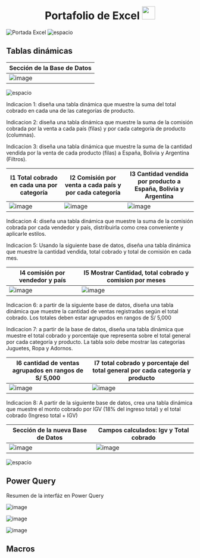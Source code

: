 <div align="center">
  <h1 align="center"><b>Portafolio de Excel </b><img src="https://media.giphy.com/media/hvRJCLFzcasrR4ia7z/giphy.gif" width="35"></h1>
</div>

![Portada Excel](https://github.com/user-attachments/assets/74aaddf5-47d6-43e4-b8ae-3553eed64ae6)
![espacio](https://github.com/user-attachments/assets/fae9b0c0-4fbd-48b2-85c8-9489249069de)

## Tablas dinámicas

| Sección de la Base de Datos |
| ----------- |
|![image](https://github.com/user-attachments/assets/c7b735e6-7e34-470c-acd8-f0fd8d1962f9)|

![espacio](https://github.com/user-attachments/assets/dddcaa70-d243-4b25-9dae-25ad0c6b48c0)

Indicacion 1: diseña una tabla dinámica que muestre la suma del total cobrado en cada una de las categorías de producto.

Indicacion 2: diseña una tabla dinámica que muestre la suma de la comisión cobrada por la venta a cada país (filas) y por cada categoría de producto (columnas).

Indicacion 3: diseña una tabla dinámica que muestre la suma de la cantidad vendida por la venta de cada producto (filas) a España, Bolivia y Argentina (Filtros).

| I1 Total cobrado en cada una por categoría | I2 Comisión por venta a cada país y por cada categoría | I3 Cantidad vendida por producto a España, Bolivia y Argentina |
| ----------- | ----------- | ----------- |
|![image](https://github.com/user-attachments/assets/33604cb1-3564-498a-a578-1d8474155c29)|![image](https://github.com/user-attachments/assets/3a860406-72a2-41b5-8226-f31931ea20af)|![image](https://github.com/user-attachments/assets/b15aeb76-cf6b-41b5-b7ae-c64a04432e35)|

Indicacion 4: diseña una tabla dinámica que muestre la suma de la comisión cobrada por cada vendedor y país, distribuirla como crea conveniente y aplicarle estilos.

Indicacion 5: Usando la siguiente base de datos, diseña una tabla dinámica que muestre la cantidad vendida, total cobrado y total de comisión en cada mes.

| I4 comisión por vendedor y país | I5 Mostrar Cantidad, total cobrado y comision por meses  |
| ----------- | ----------- |
|![image](https://github.com/user-attachments/assets/aaccd6a0-8253-4a84-9930-11512762c50a)|![image](https://github.com/user-attachments/assets/e4eb7494-4a9d-40c9-9c78-61ae442a929f)

Indicacion 6: a partir de la siguiente base de datos, diseña una tabla dinámica que muestre la cantidad de ventas registradas según el total cobrado. Los totales deben estar agrupados en rangos de S/ 5,000

Indicacion 7: a partir de la base de datos, diseña una tabla dinámica que muestre el total cobrado y porcentaje que representa sobre el total general por cada categoría y producto. La tabla solo debe mostrar las categorías Juguetes, Ropa y Adornos.

| I6 cantidad de ventas agrupados en rangos de S/ 5,000 | I7 total cobrado y porcentaje del total general por cada categoría y producto |
| ----------- | ----------- |
|![image](https://github.com/user-attachments/assets/742241c9-b861-44b0-aad5-9bb61e29b022)|![image](https://github.com/user-attachments/assets/16ddc727-c54d-4b25-8b6a-2c196c045ec7)

Indicacion 8: A partir de la siguiente base de datos, crea una tabla dinámica que muestre el monto cobrado por IGV (18% del ingreso total) y el total cobrado (Ingreso total + IGV)

| Sección de la nueva Base de Datos | Campos calculados: Igv y Total cobrado |
| ----------- | ----------- |
|![image](https://github.com/user-attachments/assets/60329b3f-d4f4-4d14-8480-b0ede7640e80)|![image](https://github.com/user-attachments/assets/e5b071a8-c8c3-412a-bcb9-de689038c879)|

![espacio](https://github.com/user-attachments/assets/1526dbec-c246-480b-b435-36738f59f0bf)

## Power Query

Resumen de la interfáz en Power Query

![image](https://github.com/user-attachments/assets/d497120e-8ed2-42b1-8fb1-cb55de52571b)

![image](https://github.com/user-attachments/assets/4a051416-60d7-4825-8f5b-306480350619)

![image](https://github.com/user-attachments/assets/48ee7ef4-edde-4817-8c2e-bdd53b5d84bb)

## Macros




